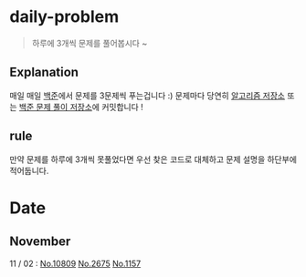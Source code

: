 # daily-problem
> 하루에 3개씩 문제를 풀어봅시다 ~

## Explanation
매일 매일 <a href="https://www.acmicpc.net/">백준</a>에서 문제를 3문제씩 푸는겁니다 :)
문제마다 당연히 <a href="https://github.com/Luciano-JeonHyunJun/CPlusPlus_Algorithms"> 알고리즘 저장소</a> 또는 <a href="https://github.com/Luciano-JeonHyunJun/Baekjun_Cpp">백준 문제 풀이 저장소</a>에 커밋합니다 !

## rule
만약 문제를 하루에 3개씩 못풀었다면 우선 찾은 코드로 대체하고 문제 설명을 하단부에 적어둡니다.

# Date

## November

11 / 02 : <a href="https://github.com/Luciano-JeonHyunJun/daily-problem/blob/main/21.11.02/10809.cpp">No.10809</a> 
<a href="https://github.com/Luciano-JeonHyunJun/daily-problem/blob/main/21.11.02/2675.cpp">No.2675</a>
<a href="https://github.com/Luciano-JeonHyunJun/daily-problem/blob/main/21.11.02/1157.cpp">No.1157</a>

